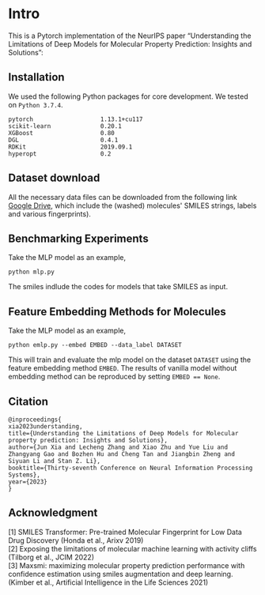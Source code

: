 # Intro
This is a Pytorch implementation of the NeurIPS paper “Understanding the Limitations of Deep Models for Molecular Property Prediction: Insights and Solutions”:

## Installation
We used the following Python packages for core development. We tested on `Python 3.7.4`.
```
pytorch                   1.13.1+cu117
scikit-learn              0.20.1
XGBoost                   0.80
DGL                       0.4.1
RDKit                     2019.09.1
hyperopt                  0.2
```

## Dataset download
All the necessary data files can be downloaded from the following link [Google Drive](https://drive.google.com/drive/folders/1ZYdYQ0TtmShJC-z6dr4BU1aPfeQSE9gD?usp=sharing), which include the (washed) molecules' SMILES strings, labels and various fingerprints).


## Benchmarking Experiments
Take the MLP model as an example,
```
python mlp.py
```
The smiles indlude the codes for models that take SMILES as input.

## Feature Embedding Methods for Molecules
Take the MLP model as an example,
```
python emlp.py --embed EMBED --data_label DATASET
```
This will train and evaluate the mlp model on the dataset `DATASET` using the feature embedding method `EMBED`. The results of vanilla model without embedding method can be reproduced by setting `EMBED == None`.

## Citation
```
@inproceedings{
xia2023understanding,
title={Understanding the Limitations of Deep Models for Molecular property prediction: Insights and Solutions},
author={Jun Xia and Lecheng Zhang and Xiao Zhu and Yue Liu and Zhangyang Gao and Bozhen Hu and Cheng Tan and Jiangbin Zheng and Siyuan Li and Stan Z. Li},
booktitle={Thirty-seventh Conference on Neural Information Processing Systems},
year={2023}
}
```

## Acknowledgment
[1] SMILES Transformer: Pre-trained Molecular Fingerprint for Low Data Drug Discovery (Honda et al., Arixv 2019)                
[2] Exposing the limitations of molecular machine learning with activity cliffs (Tilborg et al., JCIM 2022)                  
[3] Maxsmi: maximizing molecular property prediction performance with confidence estimation using smiles augmentation and deep learning. (Kimber et al., Artificial Intelligence in the Life Sciences 2021)


